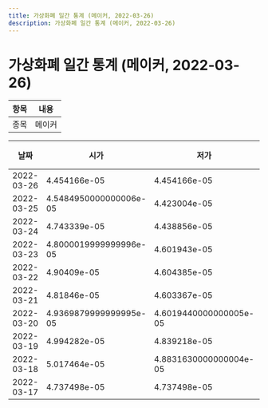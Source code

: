 ```yaml
---
title: 가상화폐 일간 통계 (메이커, 2022-03-26)
description: 가상화폐 일간 통계 (메이커, 2022-03-26)
---
```


가상화폐 일간 통계 (메이커, 2022-03-26)
===

|항목|내용|
|--|--|
|종목|메이커||마켓|BTC-MKR||종류|일 단위 캔들||기간|2022-03-17T09:00:00 - 2022-03-26T09:00:00|

|날짜|시가|저가|고가|종가|비고|
|--|--|--|--|--|--|
|2022-03-26|4.454166e-05|4.454166e-05|4.454166e-05|4.454166e-05|    |
|2022-03-25|4.5484950000000006e-05|4.423004e-05|4.740933e-05|4.59545e-05|    |
|2022-03-24|4.743339e-05|4.438856e-05|4.856348e-05|4.56648e-05|    |
|2022-03-23|4.8000019999999996e-05|4.601943e-05|4.848364e-05|4.656694e-05|    |
|2022-03-22|4.90409e-05|4.604385e-05|4.904099e-05|4.8000019999999996e-05|    |
|2022-03-21|4.81846e-05|4.603367e-05|5.20359e-05|4.802728e-05|    |
|2022-03-20|4.9369879999999995e-05|4.6019440000000005e-05|4.978321e-05|4.8184570000000004e-05|    |
|2022-03-19|4.994282e-05|4.839218e-05|5.149531e-05|4.949598e-05|    |
|2022-03-18|5.017464e-05|4.8831630000000004e-05|5.188686e-05|4.8831630000000004e-05|    |
|2022-03-17|4.737498e-05|4.737498e-05|5.103494e-05|5.002214e-05|    |
